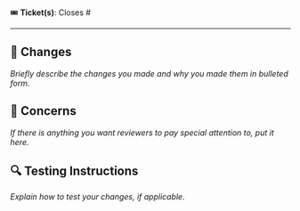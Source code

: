 :tickets: **Ticket(s)**: Closes #

---

## :construction_worker: Changes

_Briefly describe the changes you made and why you made them in bulleted form._

## :traffic_light: Concerns

_If there is anything you want reviewers to pay special attention to, put it here._

## :mag: Testing Instructions

_Explain how to test your changes, if applicable._
